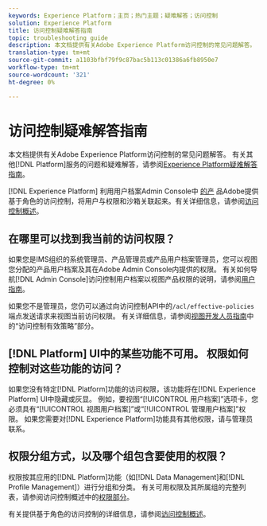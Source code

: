 ```yaml
---
keywords: Experience Platform；主页；热门主题；疑难解答；访问控制
solution: Experience Platform
title: 访问控制疑难解答指南
topic: troubleshooting guide
description: 本文档提供有关Adobe Experience Platform访问控制的常见问题解答。
translation-type: tm+mt
source-git-commit: a1103bfbf79f9c87bac5b113c01386a6fb8950e7
workflow-type: tm+mt
source-wordcount: '321'
ht-degree: 0%

---
```



# 访问控制疑难解答指南

本文档提供有关Adobe Experience Platform访问控制的常见问题解答。 有关其他[!DNL Platform]服务的问题和疑难解答，请参阅[Experience Platform疑难解答指南](../landing/troubleshooting.md)。

[!DNL Experience Platform] 利用用户档案Admin Console中 [的产](http://adminconsole.adobe.com) 品Adobe提供基于角色的访问控制，将用户与权限和沙箱关联起来。有关详细信息，请参阅[访问控制概述](home.md)。

## 在哪里可以找到我当前的访问权限？

如果您是IMS组织的系统管理员、产品管理员或产品用户档案管理员，您可以视图您分配的产品用户档案及其在Adobe Admin Console内提供的权限。 有关如何导航[!DNL Admin Console]访问控制用户档案以视图产品权限的说明，请参阅[用户指南](./ui/overview.md)。

如果您不是管理员，您仍可以通过向访问控制API中的`/acl/effective-policies`端点发送请求来视图当前访问权限。 有关详细信息，请参阅[视图开发人员指南](./api/effective-policies.md)中的“访问控制有效策略”部分。

## [!DNL Platform] UI中的某些功能不可用。 权限如何控制对这些功能的访问？

如果您没有特定[!DNL Platform]功能的访问权限，该功能将在[!DNL Experience Platform] UI中隐藏或灰显。 例如，要视图“[!UICONTROL 用户档案]”选项卡，您必须具有“[!UICONTROL 视图用户档案]”或“[!UICONTROL 管理用户档案]”权限。 如果您需要对[!DNL Experience Platform]功能具有其他权限，请与管理员联系。

## 权限分组方式，以及哪个组包含要使用的权限？

权限按其应用的[!DNL Platform]功能（如[!DNL Data Management]和[!DNL Profile Management]）进行分组和分类。 有关可用权限及其所属组的完整列表，请参阅访问控制概述中的[权限部分](home.md#permissions)。

有关提供基于角色的访问控制的详细信息，请参阅[访问控制概述](home.md)。